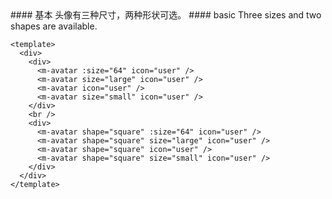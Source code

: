 <cn>
#### 基本
头像有三种尺寸，两种形状可选。
</cn>

<us>
#### basic
Three sizes and two shapes are available.
</us>

```vue
<template>
  <div>
    <div>
      <m-avatar :size="64" icon="user" />
      <m-avatar size="large" icon="user" />
      <m-avatar icon="user" />
      <m-avatar size="small" icon="user" />
    </div>
    <br />
    <div>
      <m-avatar shape="square" :size="64" icon="user" />
      <m-avatar shape="square" size="large" icon="user" />
      <m-avatar shape="square" icon="user" />
      <m-avatar shape="square" size="small" icon="user" />
    </div>
  </div>
</template>
```
